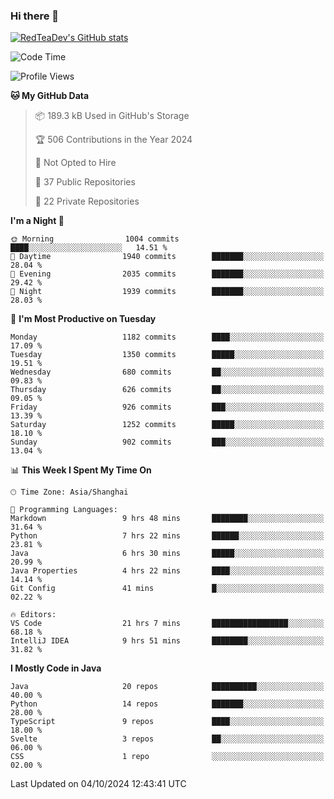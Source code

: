 ### Hi there 👋

<!--
**RedTeaDev/RedTeaDev** is a ✨ _special_ ✨ repository because its `README.md` (this file) appears on your GitHub profile.

Here are some ideas to get you started:

- 🔭 I’m currently working on ...
- 🌱 I’m currently learning ...
- 👯 I’m looking to collaborate on ...
- 🤔 I’m looking for help with ...
- 💬 Ask me about ...
- 📫 How to reach me: ...
- 😄 Pronouns: ...
- ⚡ Fun fact: ...
-->

<!--
[![wakatime](https://wakatime.com/badge/user/6b101ed0-04c0-4490-9283-eb61f2efff96.svg)](https://wakatime.com/@6b101ed0-04c0-4490-9283-eb61f2efff96)
!-->

[![RedTeaDev's GitHub stats](https://github-readme-stats.vercel.app/api?username=RedTeaDev\&include_all_commits=true)](https://github.com/anuraghazra/github-readme-stats)
<!--
[![willianrod's wakatime stats](https://github-readme-stats.vercel.app/api/wakatime?username=RedTeaDev)](https://github.com/anuraghazra/github-readme-stats)
!-->
<!--START_SECTION:waka-->
![Code Time](http://img.shields.io/badge/Code%20Time-2%2C609%20hrs%2032%20mins-blue)

![Profile Views](http://img.shields.io/badge/Profile%20Views-0-blue)

**🐱 My GitHub Data** 

> 📦 189.3 kB Used in GitHub's Storage 
 > 
> 🏆 506 Contributions in the Year 2024
 > 
> 🚫 Not Opted to Hire
 > 
> 📜 37 Public Repositories 
 > 
> 🔑 22 Private Repositories 
 > 
**I'm a Night 🦉** 

```text
🌞 Morning                1004 commits        ████░░░░░░░░░░░░░░░░░░░░░   14.51 % 
🌆 Daytime                1940 commits        ███████░░░░░░░░░░░░░░░░░░   28.04 % 
🌃 Evening                2035 commits        ███████░░░░░░░░░░░░░░░░░░   29.42 % 
🌙 Night                  1939 commits        ███████░░░░░░░░░░░░░░░░░░   28.03 % 
```
📅 **I'm Most Productive on Tuesday** 

```text
Monday                   1182 commits        ████░░░░░░░░░░░░░░░░░░░░░   17.09 % 
Tuesday                  1350 commits        █████░░░░░░░░░░░░░░░░░░░░   19.51 % 
Wednesday                680 commits         ██░░░░░░░░░░░░░░░░░░░░░░░   09.83 % 
Thursday                 626 commits         ██░░░░░░░░░░░░░░░░░░░░░░░   09.05 % 
Friday                   926 commits         ███░░░░░░░░░░░░░░░░░░░░░░   13.39 % 
Saturday                 1252 commits        █████░░░░░░░░░░░░░░░░░░░░   18.10 % 
Sunday                   902 commits         ███░░░░░░░░░░░░░░░░░░░░░░   13.04 % 
```


📊 **This Week I Spent My Time On** 

```text
🕑︎ Time Zone: Asia/Shanghai

💬 Programming Languages: 
Markdown                 9 hrs 48 mins       ████████░░░░░░░░░░░░░░░░░   31.64 % 
Python                   7 hrs 22 mins       ██████░░░░░░░░░░░░░░░░░░░   23.81 % 
Java                     6 hrs 30 mins       █████░░░░░░░░░░░░░░░░░░░░   20.99 % 
Java Properties          4 hrs 22 mins       ████░░░░░░░░░░░░░░░░░░░░░   14.14 % 
Git Config               41 mins             █░░░░░░░░░░░░░░░░░░░░░░░░   02.22 % 

🔥 Editors: 
VS Code                  21 hrs 7 mins       █████████████████░░░░░░░░   68.18 % 
IntelliJ IDEA            9 hrs 51 mins       ████████░░░░░░░░░░░░░░░░░   31.82 % 
```

**I Mostly Code in Java** 

```text
Java                     20 repos            ██████████░░░░░░░░░░░░░░░   40.00 % 
Python                   14 repos            ███████░░░░░░░░░░░░░░░░░░   28.00 % 
TypeScript               9 repos             ████░░░░░░░░░░░░░░░░░░░░░   18.00 % 
Svelte                   3 repos             ██░░░░░░░░░░░░░░░░░░░░░░░   06.00 % 
CSS                      1 repo              ░░░░░░░░░░░░░░░░░░░░░░░░░   02.00 % 
```




 Last Updated on 04/10/2024 12:43:41 UTC
<!--END_SECTION:waka-->


